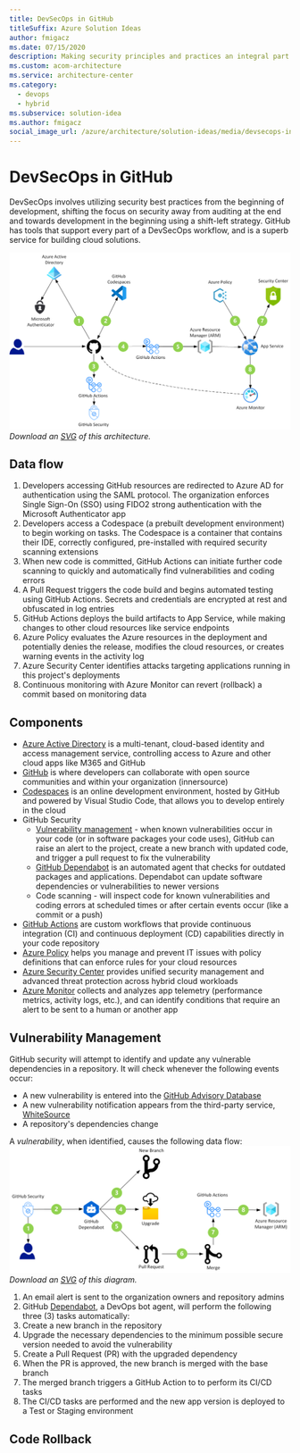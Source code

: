 ```yaml
---
title: DevSecOps in GitHub
titleSuffix: Azure Solution Ideas
author: fmigacz
ms.date: 07/15/2020
description: Making security principles and practices an integral part of DevOps while maintaining improved efficiency and productivity.
ms.custom: acom-architecture
ms.service: architecture-center
ms.category:
  - devops
  - hybrid
ms.subservice: solution-idea
ms.author: fmigacz
social_image_url: /azure/architecture/solution-ideas/media/devsecops-in-github.png
---
```


# DevSecOps in GitHub

DevSecOps involves utilizing security best practices from the beginning of development, shifting the focus on security away from auditing at the end and towards development in the beginning using a shift-left strategy. GitHub has tools that support every part of a DevSecOps workflow, and is a superb service for building cloud solutions.

![Architecture Diagram](../media/devsecops-in-github.png)
*Download an [SVG](../media/devsecops-in-github.svg) of this architecture.*

## Data flow

1. Developers accessing GitHub resources are redirected to Azure AD for authentication using the SAML protocol. The organization enforces Single Sign-On (SSO) using FIDO2 strong authentication with the Microsoft Authenticator app
1. Developers access a Codespace (a prebuilt development environment) to begin working on tasks. The Codespace is a container that contains their IDE, correctly configured, pre-installed with required security scanning extensions
1. When new code is committed, GitHub Actions can initiate further code scanning to quickly and automatically find vulnerabilities and coding errors
1. A Pull Request triggers the code build and begins automated testing using GitHub Actions. Secrets and credentials are encrypted at rest and obfuscated in log entries
1. GitHub Actions deploys the build artifacts to App Service, while making changes to other cloud resources like service endpoints  
1. Azure Policy evaluates the Azure resources in the deployment and potentially denies the release, modifies the cloud resources, or creates warning events in the activity log
1. Azure Security Center identifies attacks targeting applications running in this project's deployments 
1. Continuous monitoring with Azure Monitor can revert (rollback) a commit based on monitoring data

## Components

* [Azure Active Directory](/azure/active-directory/fundamentals/active-directory-whatis) is a multi-tenant, cloud-based identity and access management service, controlling access to Azure and other cloud apps like M365 and GitHub
* [GitHub](https://docs.github.com/en/github) is where developers can collaborate with open source communities and within your organization (innersource)
* [Codespaces](https://docs.github.com/en/github/developing-online-with-codespaces/about-codespaces) is an online development environment, hosted by GitHub and powered by Visual Studio Code, that allows you to develop entirely in the cloud
* GitHub Security
  * [Vulnerability management](https://docs.github.com/en/github/managing-security-vulnerabilities) - when known vulnerabilities occur in your code (or in software packages your code uses), GitHub can raise an alert to the project, create a new branch with updated code, and trigger a pull request to fix the vulnerability
  * [GitHub Dependabot](https://docs.github.com/en/github/administering-a-repository/about-github-dependabot) is an automated agent that checks for outdated packages and applications. Dependabot can update software dependencies or vulnerabilities to newer versions
  * Code scanning - will inspect code for known vulnerabilities and coding errors at scheduled times or after certain events occur (like a commit or a push)
* [GitHub Actions](https://docs.github.com/en/actions/getting-started-with-github-actions/about-github-actions) are custom workflows that provide continuous integration (CI) and continuous deployment (CD) capabilities directly in your code repository  
* [Azure Policy](/azure/governance/policy/overview) helps you manage and prevent IT issues with policy definitions that can enforce rules for your cloud resources
* [Azure Security Center](/azure/security-center/security-center-intro) provides unified security management and advanced threat protection across hybrid cloud workloads
* [Azure Monitor](/azure/azure-monitor/overview) collects and analyzes app telemetry (performance metrics, activity logs, etc.), and can identify conditions that require an alert to be sent to a human or another app

## Vulnerability Management

GitHub security will attempt to identify and update any vulnerable dependencies in a repository. It will check whenever the following events occur:
* A new vulnerability is entered into the [GitHub Advisory Database](https://docs.github.com/en/github/managing-security-vulnerabilities/browsing-security-vulnerabilities-in-the-github-advisory-database)
* A new vulnerability notification appears from the third-party service, [WhiteSource](https://resources.whitesourcesoftware.com/blog-whitesource/github-security-updates)
* A repository's dependencies change

A *vulnerability*, when identified, causes the following data flow:
![Data Flow Diagram](../media/devsecops-in-github-vulnerability-management.png)
*Download an [SVG](../media/devsecops-in-github-vulnerability-management.svg) of this diagram.*

1. An email alert is sent to the organization owners and repository admins
1. GitHub [Dependabot](), a DevOps bot agent, will perform the following three (3) tasks automatically:
1. Create a new branch in the repository
1. Upgrade the necessary dependencies to the minimum possible secure version needed to avoid the vulnerability
1. Create a Pull Request (PR) with the upgraded dependency
1. When the PR is approved, the new branch is merged with the base branch
1. The merged branch triggers a GitHub Action to to perform its CI/CD tasks
1. The CI/CD tasks are performed and the new app version is deployed to a Test or Staging environment  

## Code Rollback

